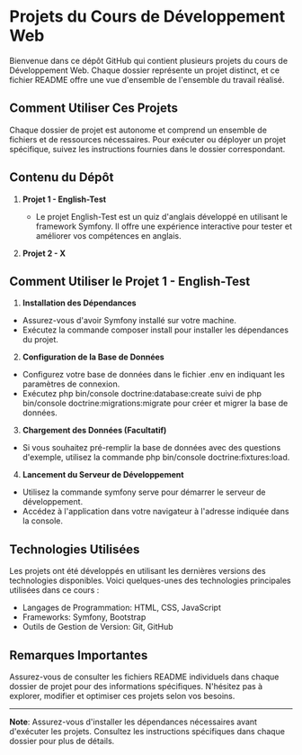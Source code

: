 # Projets du Cours de Développement Web

Bienvenue dans ce dépôt GitHub qui contient plusieurs projets du cours de Développement Web. Chaque dossier représente un projet distinct, et ce fichier README offre une vue d'ensemble de l'ensemble du travail réalisé.

## Comment Utiliser Ces Projets

Chaque dossier de projet est autonome et comprend un ensemble de fichiers et de ressources nécessaires. 
Pour exécuter ou déployer un projet spécifique, suivez les instructions fournies dans le dossier correspondant.

## Contenu du Dépôt

1. **Projet 1 - English-Test**
   - Le projet English-Test est un quiz d'anglais développé en utilisant le framework Symfony. Il offre une expérience interactive pour tester et améliorer vos compétences en anglais.
   
2. **Projet 2 - X**

## Comment Utiliser le **Projet 1 - English-Test**

1. **Installation des Dépendances**

- Assurez-vous d'avoir Symfony installé sur votre machine.
- Exécutez la commande composer install pour installer les dépendances du projet.

2. **Configuration de la Base de Données**

- Configurez votre base de données dans le fichier .env en indiquant les paramètres de connexion.
- Exécutez php bin/console doctrine:database:create suivi de php bin/console doctrine:migrations:migrate pour créer et migrer la base de données.

3. **Chargement des Données (Facultatif)**

- Si vous souhaitez pré-remplir la base de données avec des questions d'exemple, utilisez la commande php bin/console doctrine:fixtures:load.

4. **Lancement du Serveur de Développement**

- Utilisez la commande symfony serve pour démarrer le serveur de développement.
- Accédez à l'application dans votre navigateur à l'adresse indiquée dans la console.

## Technologies Utilisées

Les projets ont été développés en utilisant les dernières versions des technologies disponibles. Voici quelques-unes des technologies principales utilisées dans ce cours :

- Langages de Programmation: HTML, CSS, JavaScript
- Frameworks: Symfony, Bootstrap
- Outils de Gestion de Version: Git, GitHub

## Remarques Importantes

Assurez-vous de consulter les fichiers README individuels dans chaque dossier de projet pour des informations spécifiques. N'hésitez pas à explorer, modifier et optimiser ces projets selon vos besoins.

---

**Note**: Assurez-vous d'installer les dépendances nécessaires avant d'exécuter les projets. Consultez les instructions spécifiques dans chaque dossier pour plus de détails.
